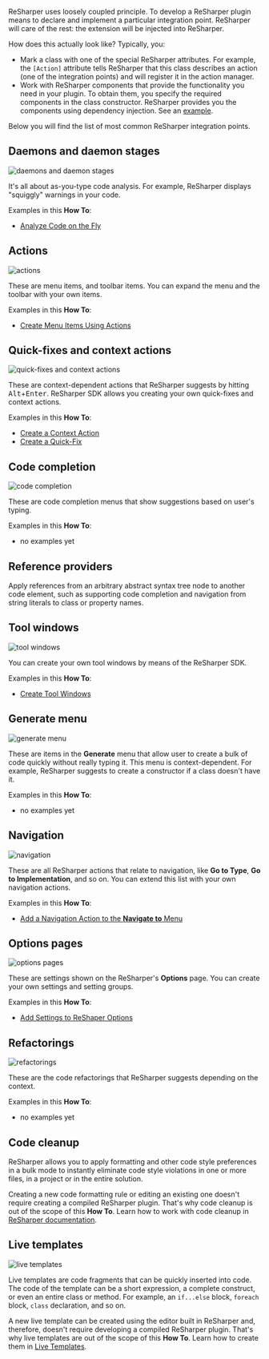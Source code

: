 [//]: # (title: Integrate with ReSharper)

ReSharper uses loosely coupled principle. To develop a ReSharper plugin means to declare and implement a particular integration point. ReSharper will care of the rest: the extension will be injected into ReSharper.
 
How does this actually look like? Typically, you: 
* Mark a class with one of the special ReSharper attributes. For example, the `[Action]` attribute tells ReSharper that this class describes an action (one of the integration points) and will register it in the action manager.
* Work with ReSharper components that provide the functionality you need in your plugin. To obtain them, you specify the required components in the class constructor. ReSharper provides you the components using dependency injection. See an [example](ObtainComponentsInRuntime.md#constructor-injection). 
 
Below you will find the list of most common ReSharper integration points.
 
## Daemons and daemon stages

![daemons and daemon stages](daemons.png)

It's all about as-you-type code analysis. For example, ReSharper displays "squiggly" warnings in your code.

Examples in this **How To**:
* [Analyze Code on the Fly](AnalyzeCodeOnTheFly.md)
 
## Actions 

![actions](actions.png)

These are menu items, and toolbar items. You can expand the menu and the toolbar with your own items.

Examples in this **How To**:
* [Create Menu Items Using Actions](CreateMenuItemsUsingActions.md)
 
## Quick-fixes and context actions

![quick-fixes and context actions](quick-fixes.png)

These are context-dependent actions that ReSharper suggests by hitting <kbd>Alt</kbd>+<kbd>Enter</kbd>. ReSharper SDK allows you creating your own quick-fixes and context actions.

Examples in this **How To**:
* [Create a Context Action](CreateContextAction.md)
* [Create a Quick-Fix](CreateQuickFix.md)
 
## Code completion

![code completion](code-completion.png)

These are code completion menus that show suggestions based on user's typing.

Examples in this **How To**:
* no examples yet
 
## Reference providers

Apply references from an arbitrary abstract syntax tree node to another code element, such as supporting code completion and navigation from string literals to class or property names.
 
## Tool windows

![tool windows](tool-windows.png)

You can create your own tool windows by means of the ReSharper SDK.

Examples in this **How To**:
* [Create Tool Windows](CreateToolWindows.md)
 
## Generate menu
 
 ![generate menu](generate-menu.png)

These are items in the **Generate** menu that allow user to create a bulk of code quickly without really typing it. This menu is context-dependent. For example, ReSharper suggests to create a constructor if a class doesn't have it.

Examples in this **How To**:
* no examples yet
 
## Navigation

![navigation](IntegrateWithReSharper_navigation.png)

These are all ReSharper actions that relate to navigation, like **Go to Type**, **Go to Implementation**, and so on. You can extend this list with your own navigation actions.

Examples in this **How To**:
* [Add a Navigation Action to the **Navigate to** Menu](AddYourNavigationActionToNavigateToMenu.md)
 
## Options pages 

![options pages](options.png)

These are settings shown on the ReSharper's **Options** page. You can create your own settings and setting groups.

Examples in this **How To**:
* [Add Settings to ReShaper Options](AddSettingsToOptions.md)
 
## Refactorings

![refactorings](refactorings.png)

These are the code refactorings that ReSharper suggests depending on the context.

Examples in this **How To**:
* no examples yet
 
## Code cleanup 

ReSharper allows you to apply formatting and other code style preferences in a bulk mode to instantly eliminate code style violations in one or more files, in a project or in the entire solution.
 
Creating a new code formatting rule or editing an existing one doesn't require creating a compiled ReSharper plugin. That's why code cleanup is out of the scope of this **How To**. Learn how to work with code cleanup in [ReSharper documentation](https://www.jetbrains.com/help/resharper/Code_Cleanup__Index.html).
 
## Live templates

![live templates](live-templates.png)

Live templates are code fragments that can be quickly inserted into code. The code of the template can be a short expression, a complete construct, or even an entire class or method. For example, an `if...else` block, `foreach` block, `class` declaration, and so on.

A new live template can be created using the editor built in ReSharper and, therefore, doesn't require developing a compiled ReSharper plugin. That's why live templates are out of the scope of this **How To**. Learn how to create them in [Live Templates](LiveTemplates.md).
